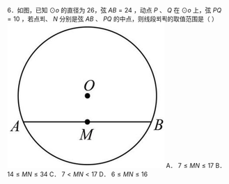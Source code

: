 6．如图，已知 $\odot o$ 的直径为 26，弦 $A B = 2 4$ ，动点 $P$ 、 $Q$ 在 $\odot o$ 上，弦 $P Q = 1 0$ ，若点푀、 $N$ 分别是弦 $A B$ 、 $P Q$ 的中点，则线段푀푁的取值范围是（ ）
![](<../../qs_image_DB/专题3-6__圆的综合（27类题型）（解析版）/1096518d701b658ca9e62427c57457926c8e8efa81acb50fc11f118c3cf11b9d.jpg>)
A． $7 \leq M N \leq 1 7$ B． $1 4 \leq M N \leq 3 4$ C． $7 < M N < 1 7$ D． $6 \leq M N \leq 1 6$
